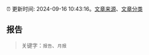 :alarm_clock: 更新时间: 2024-09-16 10:43:16。[文章来源](/README.md)、[文章分类](/TAGS.md)

## 报告


> 关键字：`报告`、`月报`



